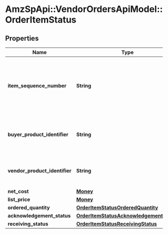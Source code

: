 # AmzSpApi::VendorOrdersApiModel::OrderItemStatus

## Properties
Name | Type | Description | Notes
------------ | ------------- | ------------- | -------------
**item_sequence_number** | **String** | Numbering of the item on the purchase order. The first item will be 1, the second 2, and so on. | 
**buyer_product_identifier** | **String** | Buyer&#x27;s Standard Identification Number (ASIN) of an item. | [optional] 
**vendor_product_identifier** | **String** | The vendor selected product identification of the item. | [optional] 
**net_cost** | [**Money**](Money.md) |  | [optional] 
**list_price** | [**Money**](Money.md) |  | [optional] 
**ordered_quantity** | [**OrderItemStatusOrderedQuantity**](OrderItemStatusOrderedQuantity.md) |  | [optional] 
**acknowledgement_status** | [**OrderItemStatusAcknowledgementStatus**](OrderItemStatusAcknowledgementStatus.md) |  | [optional] 
**receiving_status** | [**OrderItemStatusReceivingStatus**](OrderItemStatusReceivingStatus.md) |  | [optional] 

